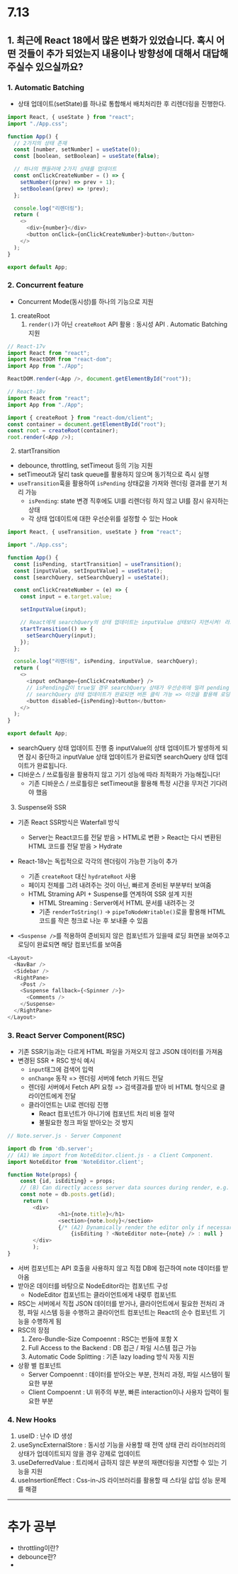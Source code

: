 # 7.13
## 1. 최근에 React 18에서 많은 변화가 있었습니다. 혹시 어떤 것들이 추가 되었는지 내용이나 방향성에 대해서 대답해주실수 있으실까요?

### 1. Automatic Batching
- 상태 업데이트(setState)를 하나로 통합해서 배치처리한 후 리렌더링을 진행한다.
```js
import React, { useState } from "react";
import "./App.css";

function App() {
  // 2가지의 상태 존재
  const [number, setNumber] = useState(0);
  const [boolean, setBoolean] = useState(false);

  // 하나의 핸들러에 2가지 상태를 업데이트
  const onClickCreateNumber = () => {
    setNumber((prev) => prev + 1);
    setBoolean((prev) => !prev);
  };

  console.log("리렌더링");
  return (
    <>
      <div>{number}</div>
      <button onClick={onClickCreateNumber}>button</button>
    </>
  );
}

export default App;

```

### 2. Concurrent feature
- Concurrent Mode(동시성)를 하나의 기능으로 지원
1. createRoot
   1. `render()`가 아닌 `createRoot` API 활용 : 동시성 API . Automatic Batching 지원
```js
// React-17v
import React from "react";
import ReactDOM from "react-dom";
import App from "./App";

ReactDOM.render(<App />, document.getElementById("root"));

// React-18v
import React from "react";
import App from "./App";

import { createRoot } from "react-dom/client";
const container = document.getElementById("root");
const root = createRoot(container);
root.render(<App />);
```

2. startTransition
  - debounce, throttling, setTimeout 등의 기능 지원
  - setTimeout과 달리 task queue를 활용하지 않으며 동기적으로 즉시 실행
  - `useTransition`훅을 활용하여 `isPending` 상태값을 가져와 렌더링 결과를 분기 처리 가능
    - `isPending`: state 변경 직후에도 UI를 리렌더링 하지 않고 UI를 잠시 유지하는 상태
    - 각 상태 업데이트에 대한 우선순위를 설정할 수 있는 Hook 
```js
import React, { useTransition, useState } from "react";

import "./App.css";

function App() {
  const [isPending, startTransition] = useTransition();
  const [inputValue, setInputValue] = useState();
  const [searchQuery, setSearchQuery] = useState();

  const onClickCreateNumber = (e) => {
    const input = e.target.value;

    setInputValue(input);

    // React에게 searchQuery의 상태 업데이트는 inputValue 상태보다 지연시켜! 라고 알리기
    startTransition(() => {
      setSearchQuery(input);
    });
  };

  console.log("리렌더링", isPending, inputValue, searchQuery);
  return (
    <>
      <input onChange={onClickCreateNumber} />
      // isPending값이 true일 경우 searchQuery 상태가 우선순위에 밀려 pending 상태임으로 버튼 클릭 불가
      // searchQuery 상태 업데이트가 완료되면 버튼 클릭 가능 => 이것을 활용해 로딩 기능 구현 가능
      <button disabled={isPending}>button</button>
    </>
  );
}

export default App;
```
- searchQuery 상태 업데이트 진행 중 inputValue의 상태 업데이트가 발생하게 되면 잠시 중단하고 inputValue 상태 업데이트가 완료되면 searchQuery 상태 업데이트가 완료됩니다.
- 디바운스 / 쓰로틀링을 활용하지 않고 기기 성능에 따라 최적화가 가능해집니다!
  - 기존 디바운스 / 쓰로틀링은 setTimeout을 활용해 특정 시간을 무저건 기다려야 했음

3. Suspense와 SSR
- 기존 React SSR방식은 Waterfall 방식
  - Server는 React코드를 전달 받음 > HTML로 변환 > React는 다시 변환된 HTML 코드를 전달 받음 > Hydrate
- React-18v는 독립적으로 각각의 렌더링이 가능한 기능이 추가
  - 기존 `createRoot` 대신 `hydrateRoot` 사용
  - 페이지 전체를 그려 내려주는 것이 아닌, 빠르게 준비된 부분부터 보여줌
  - HTML Straming API + Suspense를 연계하여 SSR 설계 지원
    - HTML Streaming : Server에서 HTML 문서를 내려주는 것
    - 기존 `renderToString()` -> `pipeToNodeWritable()`로을 활용해 HTML코드를 작은 청크로 나눈 후 보내줄 수 있음

- `<Suspense />`를 적용하여 준비되지 않은 컴포넌트가 있을때 로딩 화면을 보여주고 로딩이 완료되면 해당 컴포넌트를 보여줌
```js
<Layout>
  <NavBar />
  <Sidebar />
  <RightPane>
    <Post />
    <Suspense fallback={<Spinner />}>
      <Comments />
    </Suspense>
  </RightPane>
</Layout>
```

### 3. React Server Component(RSC)
- 기존 SSR기능과는 다르게 HTML 파일을 가져오지 않고 JSON 데이터를 가져옴
- 변경된 SSR + RSC 방식 예시
  - `input`태그에 검색어 입력
  - `onChange` 동작 => 렌더링 서버에 fetch 키워드 전달
  - 렌더링 서버에서 Fetch API 요청 => 검색결과를 받아 비 HTML 형식으로 클라이언트에게 전달
  - 클라이언트는 UI로 렌더링 진행
    - React 컴포넌트가 아니기에 컴포넌트 처리 비용 절약
    - 불필요한 청크 파일 받아오는 것 방지

```js
// Note.server.js - Server Component 

import db from 'db.server';
// (A1) We import from NoteEditor.client.js - a Client Component.
import NoteEditor from 'NoteEditor.client';

function Note(props) {
    const {id, isEditing} = props;
    // (B) Can directly access server data sources during render, e.g. databases 
    const note = db.posts.get(id);
     return (
        <div>
                <h1>{note.title}</h1>
                <section>{note.body}</section>
                {/* (A2) Dynamically render the editor only if necessary */}
                    {isEditing ? <NoteEditor note={note} /> : null }
        </div>
        );
}
```
- 서버 컴포넌트는 API 호출을 사용하지 않고 직접 DB에 접근하여 note 데이터를 받아옴
- 받아온 데이터를 바탕으로 NodeEditor라는 컴포넌트 구성
  - NodeEditor 컴포넌트는 클라이언트에게 내렺루 컴포넌트
- RSC는 서버에서 직접 JSON 데이터를 받거나, 클라이언트에서 필요한 전처리 과정, 파일 시스템 등을 수행하고 클라이언트 컴포넌트는 React의 순수 컴포넌트 기능을 수행하게 됨
- RSC의 장점
  1. Zero-Bundle-Size Compoennt : RSC는 번들에 포함 X
  2. Full Access to the Backend : DB 접근 / 파일 시스템 접근 가능
  3. Automatic Code Splitting : 기존 lazy loading 방식 자동 지원
- 상황 별 컴포넌트
  - Server Compoennt : 데이터를 받아오는 부분, 전처리 과정, 파일 시스템이 필요한 부분
  - Client Compoennt : UI 위주의 부분, 빠른 interaction이나 사용자 입력이 필요한 부분

### 4. New Hooks
1. useID : 난수 ID 생성
2. useSyncExternalStore : 동시성 기능을 사용할 때 전역 상태 관리 라이브러리의 상태가 업데이트되지 않을 경우 강제로 업데이트
3. useDeferredValue : 트리에서 급하지 않은 부분의 재랜더링을 지연할 수 있는 기능을 지원
4. useInsertionEffect : Css-in-JS 라이브러리를 활용할 때 스타일 삽입 성능 문제를 해결


----

# 추가 공부
- throttling이란?
- debounce란?
-  